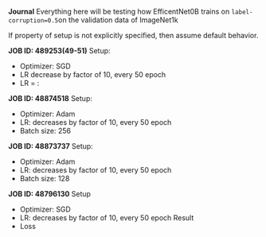 **Journal**
Everything here will be testing how EfficentNet0B trains on `label-corruption=0.5`on the validation data of ImageNet1k

If property of setup is not explicitly specified, then assume default behavior.

**JOB ID: 489253(49-51)**
Setup:
- Optimizer: SGD
- LR decrease by factor of 10, every 50 epoch
- LR = :

**JOB ID: 48874518**
Setup:
- Optimizer: Adam
- LR: decreases by factor of 10, every 50 epoch
- Batch size: 256

**JOB ID: 48873737**
Setup:
- Optimizer: Adam
- LR: decreases by factor of 10, every 50 epoch
- Batch size: 128

**JOB ID: 48796130**
Setup
- Optimizer: SGD
- LR: decreases by factor of 10, every 50 epoch
Result
- Loss

